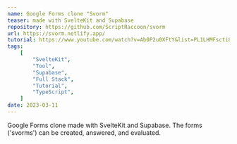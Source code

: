 ```yaml
---
name: Google Forms clone "Svorm"
teaser: made with SvelteKit and Supabase
repository: https://github.com/ScriptRaccoon/svorm
url: https://svorm.netlify.app/
tutorial: https://www.youtube.com/watch?v=Ab0P2u0XFtY&list=PL1LHMFscti8sJ1R9qn_0fuQMZaSYURQhf
tags:
    [
        "SvelteKit",
        "Tool",
        "Supabase",
        "Full Stack",
        "Tutorial",
        "TypeScript",
    ]
date: 2023-03-11
---
```


Google Forms clone made with SvelteKit and Supabase. The forms ('svorms') can be created, answered, and evaluated.
